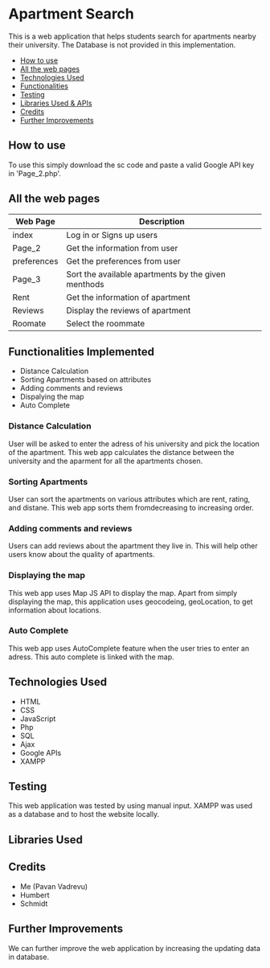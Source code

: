 # Apartment Search
This is a web application that helps students search for apartments nearby their university. The Database is not provided in this implementation.

* [How to use](#how-to-use)
* [All the web pages](#All-web-pages)
* [Technologies Used](#Technologies-Used)
* [Functionalities](#Functionalities)
* [Testing](#Testing)
* [Libraries Used & APIs](#Libraries-Used)
* [Credits](#Credits)
* [Further Improvements](#Further-Improvements)

## How to use
To use this simply download the sc code and paste a valid Google API key in 'Page_2.php'.

## All the web pages
|Web Page| Description|
|---------|------------|
|index| Log in or Signs up users|
|Page_2| Get the information from user|
|preferences| Get the preferences from user|
|Page_3| Sort the available apartments by the given menthods|
|Rent| Get the information of apartment|
|Reviews| Display the reviews of apartment|
|Roomate| Select the roommate|

## Functionalities Implemented
* Distance Calculation
* Sorting Apartments based on attributes
* Adding comments and reviews
* Dispalying the map
* Auto Complete

### Distance Calculation
User will be asked to enter the adress of his university and pick the location of the apartment. This web app calculates the distance between the university and the aparment for all the apartments chosen.

### Sorting Apartments
User can sort the apartments on various attributes which are rent, rating, and distane. This web app sorts them fromdecreasing to increasing order.

### Adding comments and reviews
Users can add reviews about the apartment they live in. This will help other users know about the quality of apartments.

### Displaying the map
This web app uses Map JS API to display the map. Apart from simply displaying the map, this application uses geocodeing, geoLocation, to get information about locations.

### Auto Complete
This web app uses AutoComplete feature when the user tries to enter an adress. This auto complete is linked with the map.

## Technologies Used
* HTML
* CSS
* JavaScript
* Php
* SQL
* Ajax
* Google APIs
* XAMPP

## Testing
This web application was tested by using manual input. XAMPP was used as a database and to host the website locally.

## Libraries Used

## Credits
* Me (Pavan Vadrevu)
* Humbert
* Schmidt

## Further Improvements
We can further improve the web application by increasing the updating data in database.
